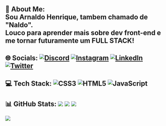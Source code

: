 💫 About Me:
<br>Sou Arnaldo Henrique, tambem chamado de "Naldo". <br>Louco para aprender mais sobre dev front-end e me tornar futuramente um FULL STACK! 
---

 🌐 Socials:
[![Discord](https://img.shields.io/badge/Discord-%237289DA.svg?logo=discord&logoColor=white)](https://discord.gg/Nakdo#3633) [![Instagram](https://img.shields.io/badge/Instagram-%23E4405F.svg?logo=Instagram&logoColor=white)](https://instagram.com/https://www.instagram.com/nakdokun/) [![LinkedIn](https://img.shields.io/badge/LinkedIn-%230077B5.svg?logo=linkedin&logoColor=white)](https://linkedin.com/in/https://www.linkedin.com/in/arnaldo-henrique/) [![Twitter](https://img.shields.io/badge/Twitter-%231DA1F2.svg?logo=Twitter&logoColor=white)](https://twitter.com/https://twitter.com/NakdoKun) 
---

 💻 Tech Stack:
![CSS3](https://img.shields.io/badge/css3-%231572B6.svg?style=for-the-badge&logo=css3&logoColor=white) ![HTML5](https://img.shields.io/badge/html5-%23E34F26.svg?style=for-the-badge&logo=html5&logoColor=white) ![JavaScript](https://img.shields.io/badge/javascript-%23323330.svg?style=for-the-badge&logo=javascript&logoColor=%23F7DF1E)
---

 📊 GitHub Stats:
![](https://github-readme-stats.vercel.app/api?username=arnaldohenrique&theme=dark&hide_border=true&include_all_commits=false&count_private=false)
![](https://github-readme-streak-stats.herokuapp.com/?user=arnaldohenrique&theme=dark&hide_border=true)
![](https://github-readme-stats.vercel.app/api/top-langs/?username=arnaldohenrique&theme=dark&hide_border=true&include_all_commits=false&count_private=false&layout=compact)
---

[![](https://visitcount.itsvg.in/api?id=arnaldohenrique&icon=9&color=0)](https://visitcount.itsvg.in)
